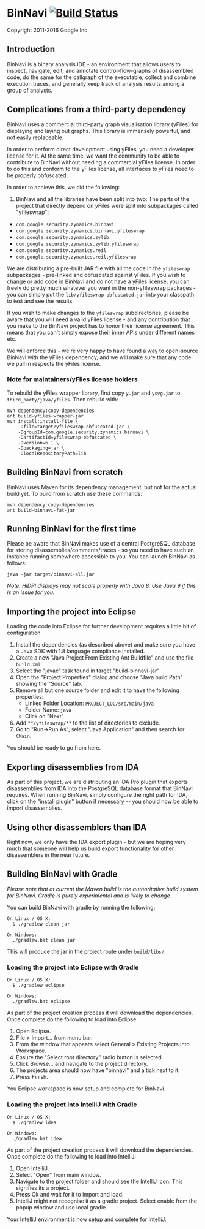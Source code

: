 # BinNavi [![Build Status](https://api.travis-ci.org/google/binnavi.svg?branch=master)](https://travis-ci.org/google/binnavi)

Copyright 2011-2016 Google Inc.

## Introduction

BinNavi is a binary analysis IDE - an environment that allows users to inspect,
navigate, edit, and annotate control-flow-graphs of disassembled code, do the
same for the callgraph of the executable, collect and combine execution traces,
and generally keep track of analysis results among a group of analysts.

## Complications from a third-party dependency

BinNavi uses a commercial third-party graph visualisation library (yFiles) for
displaying and laying out graphs. This library is immensely powerful, and not
easily replaceable.

In order to perform direct development using yFiles, you need a developer
license for it. At the same time, we want the community to be able to contribute to
BinNavi without needing a commercial yFiles license. In order to do this and
conform to the yFiles license, all interfaces to yFiles need to be properly
obfuscated.

In order to achieve this, we did the following:

1) BinNavi and all the libraries have been split into two: The parts of the
project that directly depend on yFiles were split into subpackages called
"yfileswrap":

  * ``com.google.security.zynamics.binnavi``
  * ``com.google.security.zynamics.binnavi.yfileswrap``
  * ``com.google.security.zynamics.zylib``
  * ``com.google.security.zynamics.zylib.yfileswrap``
  * ``com.google.security.zynamics.reil``
  * ``com.google.security.zynamics.reil.yfileswrap``

We are distributing a pre-built JAR file with all the code in the ``yfileswrap``
subpackages - pre-linked and obfuscated against yFiles. If you wish to change
or add code in BinNavi and do not have a yFiles license, you can freely do 
pretty much  whatever you want in the non-yfileswrap packages - you can simply
put the ``lib/yfileswrap-obfuscated.jar`` into your classpath to test and see
the results.

If you wish to make changes to the ``yfileswrap`` subdirectories, please be aware
that you will need a valid yFiles license - and any contribution that you make
to the BinNavi project has to honor their license agreement. This means that
you can't simply expose their inner APIs under different names etc.

We will enforce this - we're very happy to have found a way to open-source
BinNavi with the yFiles dependency, and we will make sure that any code we pull
in respects the yFiles license.

### Note for maintainers/yFiles license holders

To rebuild the yFiles wrapper library, first copy `y.jar` and `ysvg.jar` to
`third_party/java/yfiles`. Then rebuild with:

    mvn dependency:copy-dependencies
    ant build-yfiles-wrapper-jar
    mvn install:install-file \
        -Dfile=target/yfileswrap-obfuscated.jar \
        -DgroupId=com.google.security.zynamics.binnavi \
        -DartifactId=yfileswrap-obfuscated \
        -Dversion=6.1 \
        -Dpackaging=jar \
        -DlocalRepositoryPath=lib

## Building BinNavi from scratch

BinNavi uses Maven for its dependency management, but not for the actual build
yet. To build from scratch use these commands:

    mvn dependency:copy-dependencies
    ant build-binnavi-fat-jar

## Running BinNavi for the first time

Please be aware that BinNavi makes use of a central PostgreSQL database for
storing disassemblies/comments/traces - so you need to have such an instance
running somewhere accessible to you. You can launch BinNavi as follows:

    java -jar target/binnavi-all.jar

*Note: HiDPI displays may not scale properly with Java 8. Use Java 9 if this is an issue for you.*

## Importing the project into Eclipse

Loading the code into Eclipse for further development requires a little bit of
configuration.

1. Install the dependencies (as described above) and make sure you have a
   Java SDK with 1.8 language compliance installed.
2. Create a new "Java Project From Existing Ant Buildfile" and use the file ``build.xml``
3. Select the "javac" task found in target "build-binnavi-jar"
4. Open the "Project Properties" dialog and choose "Java build Path" showing the "Source" tab.
5. Remove all but one source folder and edit it to have the following properties:
   * Linked Folder Location: ``PROJECT_LOC/src/main/java``
   * Folder Name: ``java``
   * Click on "Next"
6. Add ``**/yfileswrap/**`` to the list of directories to exclude.
7. Go to "Run->Run As", select "Java Application" and then search for ``CMain``.

You should be ready to go from here.

## Exporting disassemblies from IDA

As part of this project, we are distributing an IDA Pro plugin that exports
disassemblies from IDA into the PostgreSQL database format that BinNavi
requires. When running BinNavi, simply configure the right path for IDA,
click on the "install plugin" button if necessary -- you should now be able to
import disassemblies.

## Using other disassemblers than IDA

Right now, we only have the IDA export plugin - but we are hoping very much
that someone will help us build export functionality for other disassemblers
in the near future.

## Building BinNavi with Gradle

*Please note that at current the Maven build is the authoritative build system for BinNavi. 
Gradle is purely experimental and is likely to change.*

You can build BinNavi with gradle by running the following:

```
On Linux / OS X:
  $ ./gradlew clean jar 

On Windows:
  ./gradlew.bat clean jar
```

This will produce the jar in the project route under `build/libs/`. 

### Loading the project into Eclipse with Gradle

```
On Linux / OS X:
  $ ./gradlew eclipse 

On Windows:
  ./gradlew.bat eclipse
```

As part of the project creation process it will download the dependencies. Once complete
do the following to load into Eclipse:

1. Open Eclipse.
2. File > Import... from menu bar.
3. From the window that appears select General > Existing Projects into Workspace.
4. Ensure the "Select root directory" radio button is selected.
5. Click Browse... and navigate to the project directory. 
6. The projects area should now have "binnavi" and a tick next to it.
7. Press Finish.

You Eclipse workspace is now setup and complete for BinNavi. 

### Loading the project into IntelliJ with Gradle

```
On Linux / OS X:
  $ ./gradlew idea

On Windows:
  ./gradlew.bat idea
```

As part of the project creation process it will download the dependencies. Once complete
do the following to load into IntelliJ:

1. Open IntelliJ.
2. Select "Open" from main window.
3. Navigate to the project folder and should see the IntelliJ icon. This signifies its a project.
4. Press Ok and wait for it to import and load. 
5. IntelliJ might not recognise it as a gradle project. Select enable from the popup window and use local gradle. 

Your IntelliJ environment is now setup and complete for IntelliJ.
